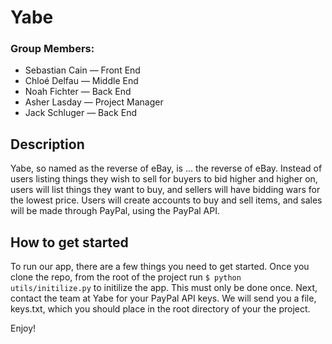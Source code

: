 # Yabe
### Group Members:
- Sebastian Cain — Front End
- Chloé Delfau — Middle End
- Noah Fichter — Back End
- Asher Lasday — Project Manager
- Jack Schluger — Back End

## Description
Yabe, so named as the reverse of eBay, is ... the reverse of eBay. Instead of users listing things they wish to sell for buyers to bid higher and higher on, users will list things they want to buy, and sellers will have bidding wars for the lowest price. Users will create accounts to buy and sell items, and sales will be made through PayPal, using the PayPal API.

## How to get started
To run our app, there are a few things you need to get started. Once you clone the repo, from the root of the project run 
`$ python utils/initilize.py`
to initilize the app. This must only be done once. Next, contact the team at Yabe for your PayPal API keys. We will send you a file, keys.txt, which you should place in the root directory of your the project.

Enjoy!
